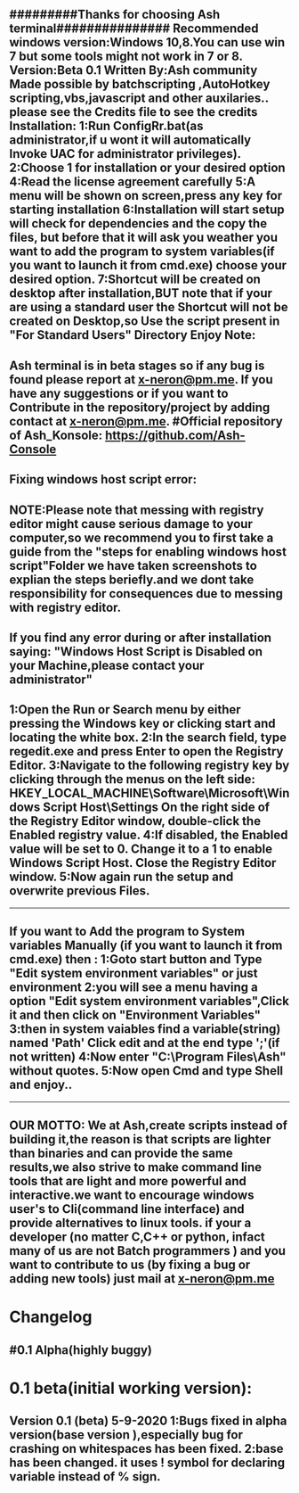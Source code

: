 #########Thanks for choosing Ash terminal###############
Recommended windows version:Windows 10,8.You can use win 7 but some tools might not work in 7 or 8.
Version:Beta 0.1
Written By:Ash community
Made possible by batchscripting ,AutoHotkey scripting,vbs,javascript and other auxilaries..
please see the Credits file to see the credits
Installation:
1:Run ConfigRr.bat(as administrator,if u wont it will automatically Invoke UAC for administrator privileges).
2:Choose 1 for installation or your desired option
4:Read the license agreement carefully
5:A menu will be shown on screen,press any key for starting installation
6:Installation will start setup will check for dependencies and the copy the files,
but before that it will ask you weather you want to add the program to system variables(if you want to launch it from cmd.exe)
choose your desired option.
7:Shortcut will be created on desktop after installation,BUT note that if your
are using a standard user the Shortcut will not be created on Desktop,so Use the script present in "For Standard Users" Directory
Enjoy
Note:
-------------------------------------------------------------------------------------

Ash terminal is in beta stages so if any bug is found please report at x-neron@pm.me.
If you have any suggestions or if you want to Contribute in the repository/project by
adding  contact at x-neron@pm.me.
#Official repository of Ash_Konsole:
https://github.com/Ash-Console
-------------------------------------------------------------------------------------
Fixing windows host script error:
--------------------------------------------------------------------------------
NOTE:Please note that messing with registry editor might cause
serious damage to your computer,so we recommend you to first
take a guide from the "steps for enabling windows host script"Folder
we have taken screenshots to explian the steps beriefly.and we dont
take responsibility for consequences due to messing with registry editor.
------------------------------------------------------------------------------
If you find any error during or after installation saying:
"Windows Host Script is Disabled on your Machine,please contact your administrator"
----------------------------------------------------------------------------------
1:Open the Run or Search menu by either pressing the Windows key or clicking start and locating the white box.
2:In the search field, type regedit.exe and press Enter to open the Registry Editor.
3:Navigate to the following registry key by clicking through the menus on the left side: HKEY_LOCAL_MACHINE\Software\Microsoft\Windows Script Host\Settings
On the right side of the Registry Editor window, double-click the Enabled registry value.
4:If disabled, the Enabled value will be set to 0. Change it to a 1 to enable Windows Script Host. Close the Registry Editor window.
5:Now again run the setup and overwrite previous Files.
---------------------------------------------------------------------------------------------
--------------------------------------------------------------------------------------------
If you want to Add the program to System variables Manually (if you want to launch it from cmd.exe)
then :
1:Goto start button and Type "Edit system environment variables" or just environment
2:you will see a menu having a option "Edit system environment variables",Click it and then click
on "Environment Variables"
3:then in system vaiables find a variable(string) named 'Path' Click edit and at the end type ';'(if not written)
4:Now enter "C:\Program Files\Ash" without quotes.
5:Now open Cmd and type Shell and enjoy..
-------------------------------------------------------------------------------------------------------
----------------------------------------------------------------------------------------------------------
OUR MOTTO:
We at Ash,create scripts instead of building it,the reason is that scripts are 
lighter than binaries and can provide the same results,we also strive to make command line tools that 
are light and more powerful and interactive.we want to encourage windows user's to Cli(command line interface)
and provide alternatives to linux tools. if your a developer (no matter C,C++ or python, infact many of us are not Batch programmers )
and you want to contribute to us (by fixing a bug or adding new tools) just mail at x-neron@pm.me
------------------------------------------------------------------------------------------------------------
<h1>Changelog</h1>

#0.1 Alpha(highly buggy) 
-----------------------------------------------
# 0.1 beta(initial working version):
Version 0.1 (beta)  5-9-2020
1:Bugs fixed in alpha version(base version ),especially 
  bug for crashing on whitespaces has been fixed.
2:base has been changed. it uses ! symbol for declaring variable
 instead of % sign.
-----------------------------------------------------
